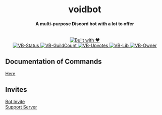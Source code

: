<div align="center">
  <h1>
    <br>
    voidbot
    <br>
  </h1>
  <h4>A multi-purpose Discord bot with a lot to offer</h4>
  <p>
    <br>
    <a href="http://forthebadge.com/"><img src="http://forthebadge.com/images/badges/built-with-love.svg" alt="Built with ❤"></a><br>
    <a href="https://discordbots.org/bot/395548989149413386">
      <img src="https://discordbots.org/api/widget/status/395548989149413386.svg" alt="VB-Status"/>
    </a>
    <a href="https://discordbots.org/bot/395548989149413386">
      <img src="https://discordbots.org/api/widget/servers/395548989149413386.svg" alt="VB-GuildCount"/>
    </a>
    <a href="https://discordbots.org/bot/395548989149413386">
      <img src="https://discordbots.org/api/widget/upvotes/395548989149413386.svg" alt="VB-Upvotes"/>
    </a>
    <a href="https://discordbots.org/bot/395548989149413386">
      <img src="https://discordbots.org/api/widget/lib/395548989149413386.svg" alt="VB-Lib"/>
    </a>
    <a href="https://discordbots.org/bot/395548989149413386">
      <img src="https://discordbots.org/api/widget/owner/395548989149413386.svg" alt="VB-Owner"/>
    </a>
  </p>
</div>

## Documentation of Commands
[Here](https://github.com/ry0id/voidbot/wiki)

## Invites
[Bot Invite](https://discordapp.com/oauth2/authorize/?permissions=8&scope=bot&client_id=395548989149413386)  
[Support Server](https://discord.gg/9Qu7aXe)
